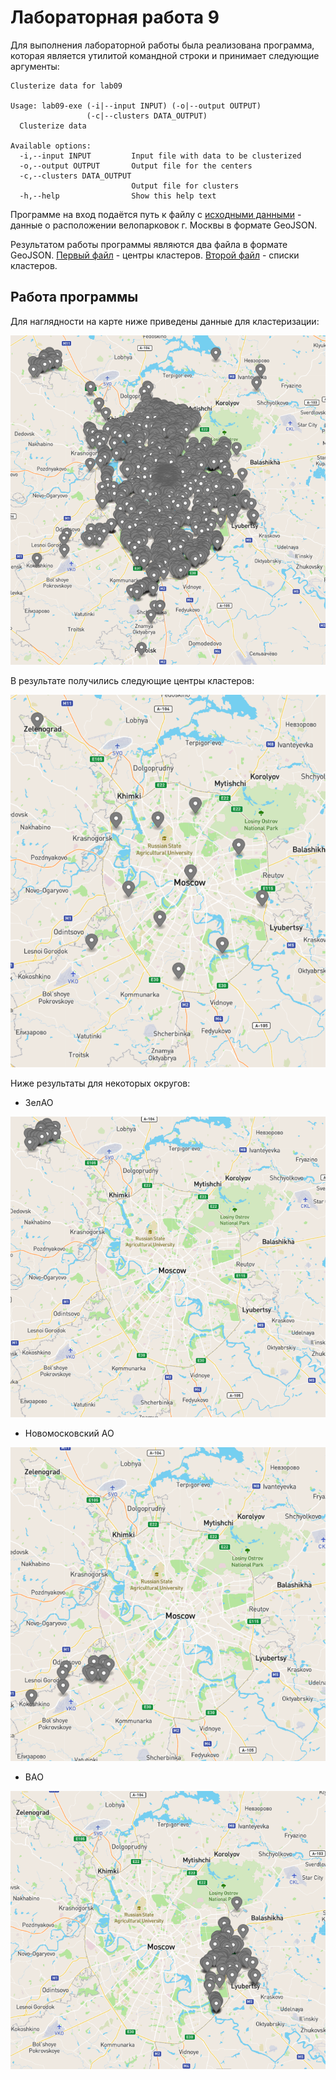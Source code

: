 # Лабораторная работа 9

Для выполнения лабораторной работы была реализована программа,
которая является утилитой командной строки и принимает следующие аргументы:

```
Clusterize data for lab09

Usage: lab09-exe (-i|--input INPUT) (-o|--output OUTPUT)
                 (-c|--clusters DATA_OUTPUT)
  Clusterize data

Available options:
  -i,--input INPUT         Input file with data to be clusterized
  -o,--output OUTPUT       Output file for the centers
  -c,--clusters DATA_OUTPUT
                           Output file for clusters
  -h,--help                Show this help text
```

Программе на вход подаётся путь к файлу с [исходными данными](data/data.json) -
данные о расположении велопарковок г. Москвы в формате GeoJSON.

Результатом работы программы являются два файла в формате GeoJSON.
[Первый файл](data/centers.json) - центры кластеров.
[Второй файл](data/clusters.json) - списки кластеров.

## Работа программы

Для наглядности на карте ниже приведены данные для кластеризации:

![image1](images/data.png)

В результате получились следующие центры кластеров:

![image2](images/centers.png)

Ниже результаты для некоторых округов:

* ЗелАО

![zelenograd](images/zelenograd.png)

* Новомосковский АО

![new](images/new.png)

* ВАО

![east](images/east.png)
